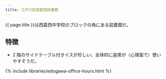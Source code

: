 ```yaml
---
title: 江戸川区西葛西図書館
---
```


{{ page.title }}は西葛西中学校のブロックの角にある図書館だ。

## 特徴

* 2 階のサイドテーブル付きイスが珍しい。全体的に座席が（心理面で）使いやすそうだ。

{% include libraries/edogawa-office-hours.html %}
